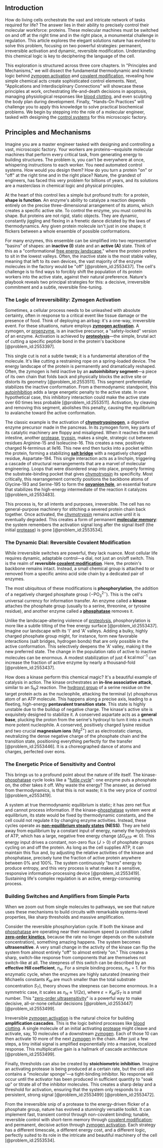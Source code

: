 ## Introduction
How do living cells orchestrate the vast and intricate network of tasks required for life? The answer lies in their ability to precisely control their molecular workforce: proteins. These molecular machines must be switched on and off at the right time and in the right place, a monumental challenge in regulation. This article explores the elegant solutions nature has evolved to solve this problem, focusing on two powerful strategies: permanent, irreversible activation and dynamic, reversible modification. Understanding this chemical logic is key to deciphering the language of the cell.

This exploration is structured across three core chapters. In "Principles and Mechanisms," we will dissect the fundamental thermodynamic and kinetic logic behind [zymogen activation](@article_id:137796) and [covalent modification](@article_id:170854), revealing how simple chemical acts create sophisticated control elements. Next, "Applications and Interdisciplinary Connections" will showcase these principles at work, orchestrating life-and-death decisions in apoptosis, managing physiological responses like [blood clotting](@article_id:149478), and even sculpting the body plan during development. Finally, "Hands-On Practices" will challenge you to apply this knowledge to solve practical biochemical problems. We begin by stepping into the role of a molecular engineer, tasked with designing the [control systems](@article_id:154797) for this microscopic factory.

## Principles and Mechanisms

Imagine you are a master engineer tasked with designing and controlling a vast, microscopic factory. Your workers are proteins—exquisite molecular machines that perform every critical task, from generating energy to building structures. The problem is, you can't be everywhere at once, whispering instructions to each worker. You need automated control systems. How would you design them? How do you turn a protein "on" or "off" at the right time and in the right place? Nature, the grandest of engineers, has faced this very problem for billions of years, and its solutions are a masterclass in chemical logic and physical principles.

At the heart of this control lies a simple but profound truth: for a protein, **shape is function**. An enzyme's ability to catalyze a reaction depends entirely on the precise three-dimensional arrangement of its atoms, which creates a specific active site. To control the enzyme, you must control its shape. But proteins are not rigid, static objects. They are dynamic, constantly jiggling and flexing in a frenetic dance dictated by the laws of thermodynamics. Any given protein molecule isn't just in one shape; it flickers between a whole ensemble of possible conformations.

For many enzymes, this ensemble can be simplified into two representative "basins" of shapes: an **inactive (I)** state and an **active (A)** state. Think of this as a "conformational [free energy landscape](@article_id:140822)," where the protein prefers to sit in the lowest valleys. Often, the inactive state is the most stable valley, meaning that left to its own devices, the vast majority of the enzyme molecules in the factory would be "off" [@problem_id:2553437]. The cell's challenge is to find ways to forcibly shift the population of its protein workers into the active state, against their natural preference. Nature's playbook reveals two principal strategies for this: a decisive, irreversible commitment and a subtle, reversible fine-tuning.

### The Logic of Irreversibility: Zymogen Activation

Sometimes, a cellular process needs to be unleashed with absolute certainty, often in response to a critical event like tissue damage or the presence of food. Think of deploying an airbag: it's a one-way, irreversible event. For these situations, nature employs **[zymogen activation](@article_id:137796)**. A zymogen, or [proenzyme](@article_id:162676), is an inactive precursor, a "safety-locked" version of an enzyme. Activation is achieved by **[proteolysis](@article_id:163176)**—the simple, brutal act of cutting a specific peptide bond in the protein's backbone [@problem_id:2553397].

This single cut is not a subtle tweak; it is a fundamental alteration of the molecule. It's like cutting a restraining rope on a spring-loaded device. The energy landscape of the protein is permanently and dramatically reshaped. Often, the zymogen is held inactive by an **autoinhibitory segment**—a piece of its own chain that folds back and physically blocks the active site or distorts its geometry [@problem_id:2553511]. This segment preferentially stabilizes the inactive conformation. From a thermodynamic standpoint, this [autoinhibition](@article_id:169206) adds a large energetic penalty to the active state. In one hypothetical case, this inhibitory interaction could make the active state over 60 times less probable [@problem_id:2553511]. Activation, by cleaving and removing this segment, abolishes this penalty, causing the equilibrium to avalanche toward the active conformation.

The classic example is the activation of **[chymotrypsinogen](@article_id:165256)**, a digestive enzyme precursor made in the pancreas. In its zymogen form, key parts of its catalytic machinery are floppy and misaligned. When it reaches the small intestine, another [protease](@article_id:204152), [trypsin](@article_id:167003), makes a single, strategic cut between residues Arginine-15 and Isoleucine-16. This creates a new, positively charged N-terminus at Ile16. This new end then tucks into a pocket within the protein, forming a stabilizing **[salt bridge](@article_id:146938)** with a negatively charged residue, Aspartate-194. This single interaction acts as a linchpin, triggering a cascade of structural rearrangements that are a marvel of molecular engineering. Loops that were disordered snap into place, properly forming the substrate-binding pocket that gives [chymotrypsin](@article_id:162124) its specificity. Most critically, this rearrangement correctly positions the backbone atoms of Glycine-193 and Serine-195 to form the **[oxyanion hole](@article_id:170661)**, an essential feature that stabilizes the high-energy intermediate of the reaction it catalyzes [@problem_id:2553483].

This process is, for all intents and purposes, irreversible. The cell has no general-purpose machinery for stitching a severed protein chain back together. Once activated, the [chymotrypsin](@article_id:162124) remains active until it is eventually degraded. This creates a form of permanent **[molecular memory](@article_id:162307)**: the system remembers the activation signal long after the signal itself (the initial [protease](@article_id:204152)) is gone [@problem_id:2553534].

### The Dynamic Dial: Reversible Covalent Modification

While irreversible switches are powerful, they lack nuance. Most cellular life requires dynamic, adaptable control—a dial, not just an on/off switch. This is the realm of **reversible [covalent modification](@article_id:170854)**. Here, the protein's backbone remains intact. Instead, a small chemical group is attached to or removed from a specific amino acid side chain by a dedicated pair of enzymes.

The most ubiquitous of these modifications is **phosphorylation**, the addition of a negatively charged phosphate group ($-\mathrm{PO}_3^{2-}$). This is the cell's universal currency for information transfer. An enzyme called a **kinase** attaches the phosphate group (usually to a serine, threonine, or tyrosine residue), and another enzyme called a **[phosphatase](@article_id:141783)** removes it.

Unlike the landscape-altering violence of [proteolysis](@article_id:163176), phosphorylation is more like a subtle tilting of the free energy surface [@problem_id:2553437]. Imagine our landscape with its 'I' and 'A' valleys. Adding a bulky, highly charged phosphate group might, for instance, form new favorable interactions (salt bridges, hydrogen bonds) that are only possible in the active conformation. This selectively deepens the 'A' valley, making it the new preferred state. The change in the population ratio of active to inactive molecules can be enormous. A modest stabilization of just $4\ \mathrm{kcal\,mol^{-1}}$ can increase the fraction of active enzyme by nearly a thousand-fold [@problem_id:2553437].

How does a kinase perform this chemical magic? It's a beautiful example of catalysis in action. The kinase orchestrates an **in-line associative attack**, similar to an $\mathrm{S_N2}$ reaction. The [hydroxyl group](@article_id:198168) of a serine residue on the target protein acts as the nucleophile, attacking the terminal ($\gamma$) phosphorus atom of an ATP molecule. This happens along a precise axis, leading to a fleeting, high-energy **pentavalent transition state**. This state is highly unstable due to the buildup of negative charge. The kinase's active site is exquisitely designed to stabilize it. A conserved aspartate acts as a **general base**, plucking the proton from the serine's hydroxyl to turn it into a much more potent nucleophile. A conserved, positively charged lysine residue and two crucial **magnesium ions** ($\mathrm{Mg^{2+}}$) act as electrostatic clamps, neutralizing the dense negative charge of the phosphate chain and the transition state, positioning everything perfectly for the transfer [@problem_id:2553446]. It is a choreographed dance of atoms and charges, perfected over eons.

### The Energetic Price of Sensitivity and Control

This brings us to a profound point about the nature of life itself. The kinase-[phosphatase](@article_id:141783) cycle looks like a "[futile cycle](@article_id:164539)": one enzyme puts a phosphate on, the other takes it off. Why waste the energy? The answer, as derived from thermodynamics, is that this is not waste; it is the very price of control [@problem_e2553419].

A system at true thermodynamic equilibrium is static; it has zero net flux and cannot process information. If the kinase-[phosphatase](@article_id:141783) system were at equilibrium, its state would be fixed by thermodynamic constants, and the cell could not regulate it by changing enzyme activities. Instead, these cycles operate as **[non-equilibrium steady states](@article_id:275251) (NESS)**. They are held away from equilibrium by a constant input of energy, namely the hydrolysis of ATP, which has a large, negative free energy change ($\Delta G_{\mathrm{ATP}} \ll 0$). This energy input drives a constant, non-zero flux ($J > 0$) of phosphate groups cycling on and off the protein. As long as the cell supplies ATP, it can maintain this flux and, by adjusting the relative activities of the kinase and phosphatase, precisely tune the fraction of active protein anywhere between 0% and 100%. The system continuously "burns" energy to produce entropy, and this very process is what makes it a sensitive, responsive information-processing device [@problem_id:2553419]. Sustaining life's complex regulation is an active, energy-consuming process.

### Building Switches and Amplifiers from Simple Parts

When we zoom out from single molecules to pathways, we see that nature uses these mechanisms to build circuits with remarkable systems-level properties, like sharp thresholds and massive amplification.

Consider the reversible phosphorylation cycle. If both the kinase and [phosphatase](@article_id:141783) are operating near their maximum speed (a condition called **[zero-order kinetics](@article_id:166671)**, because the rate no longer depends on the substrate concentration), something amazing happens. The system becomes **ultrasensitive**. A very small change in the activity of the kinase can flip the system from almost entirely "off" to almost entirely "on." This creates a sharp, switch-like response from components that are themselves not switch-like at all. The steepness of this switch can be described by an **effective Hill coefficient**, $n_H$. For a simple binding process, $n_H=1$. For this enzymatic cycle, when the enzymes are highly saturated (meaning their Michaelis constants $K_M$ are much smaller than the total substrate concentration $S_T$), theory shows the steepness can become enormous. In a symmetric case, it scales as $n_H \approx 1/(2\varepsilon)$, where $\varepsilon = K_M/S_T$ is a small number. This "[zero-order ultrasensitivity](@article_id:173206)" is a powerful way to make decisive, all-or-none cellular decisions [@problem_id:2553447] [@problem_id:2553499].

Irreversible [zymogen activation](@article_id:137796) is the natural choice for building **amplification cascades**. This is the logic behind processes like [blood clotting](@article_id:149478). A single molecule of an initial activating [protease](@article_id:204152) might cleave and activate, say, 10 molecules of a downstream [zymogen](@article_id:182237). Each of those 10 can then activate 10 more of the next [zymogen](@article_id:182237) in the chain. After just a few steps, a tiny initial signal is amplified exponentially into a massive, localized response. This multiplicative gain is a hallmark of cascade architecture [@problem_id:2553499].

Finally, thresholds can also be created by **stoichiometric inhibition**. Imagine an activating protease is being produced at a certain rate, but the cell also contains a "molecular sponge"—a tight-binding inhibitor. No response will occur until the activator has been produced in sufficient quantity to "soak up" or titrate all of the inhibitor molecules. This creates a sharp delay and a threshold for activation, ensuring that the system only responds to a persistent, strong signal [@problem_id:2553499] [@problem_id:2553472].

From the irreversible snip of a protease to the energy-driven flicker of a phosphate group, nature has evolved a stunningly versatile toolkit. It can implement fast, transient control through non-covalent binding; tunable, reversible control with short-term memory through [covalent modification](@article_id:170854); and permanent, decisive action through [zymogen activation](@article_id:137796). Each strategy has a different timescale, a different energy cost, and a different logic, perfectly suited to its role in the intricate and beautiful machinery of the cell [@problem_id:2553534].